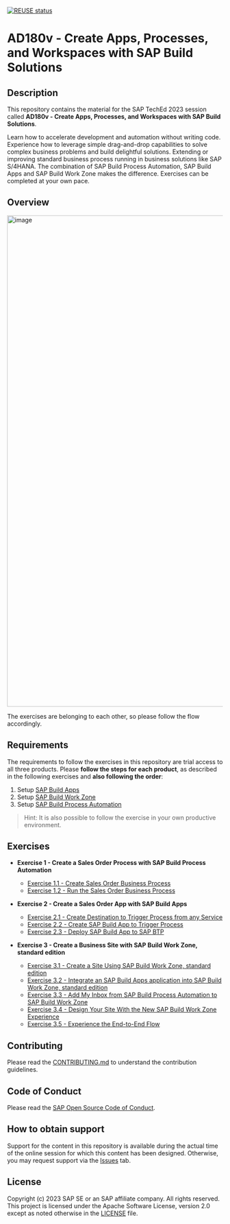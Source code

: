 [![REUSE status](https://api.reuse.software/badge/github.com/SAP-samples/teched2023-AD180v)](https://api.reuse.software/info/github.com/SAP-samples/teched2023-AD180v)

# AD180v - Create Apps, Processes, and Workspaces with SAP Build Solutions

## Description

This repository contains the material for the SAP TechEd 2023 session called **AD180v - Create Apps, Processes, and Workspaces with SAP Build Solutions**.

Learn how to accelerate development and automation without writing code. Experience how to leverage simple drag-and-drop capabilities to solve complex business problems and build delightful solutions. Extending or improving standard business process running in business solutions like SAP S/4HANA. 
The combination of SAP Build Process Automation, SAP Build Apps and SAP Build Work Zone makes the difference. 
Exercises can be completed at your own pace. 

## Overview

<img width="1145" alt="image" src="https://github.com/SAP-samples/teched2023-AD180v/Scenario.png">  

The exercises are belonging to each other, so please follow the flow accordingly.

## Requirements

The requirements to follow the exercises in this repository are trial access to all three products.
Please **follow the steps for each product**, as described in the following exercises and **also following the order**:
1. Setup [SAP Build Apps](exercises/0_Setup_Trial_Landscape/1_build-apps-trial-booster/build-apps-trial-booster.md)
2. Setup [SAP Build Work Zone](exercises/0_Setup_Trial_Landscape/2_cp-portal-cloud-foundry-getting-started/cp-portal-cloud-foundry-getting-started.md)
3. Setup [SAP Build Process Automation](exercises/0_Setup_Trial_Landscape/3_spa-subscribe-free-trial/spa-subscribe-free-trial.md)

>Hint: It is also possible to follow the exercise in your own productive environment.

## Exercises

- **Exercise 1 - Create a Sales Order Process with SAP Build Process Automation**
    - [Exercise 1.1 - Create Sales Order Business Process](exercises/1_Build_Process_Automation/1_1_spa-academy-salesorder/spa-academy-salesorder.md)
    - [Exercise 1.2 - Run the Sales Order Business Process](exercises/1_Build_Process_Automation/1_2_spa-academy-run-salesorderprocess/spa-academy-run-salesorderprocess.md)
  
- **Exercise 2 - Create a Sales Order App with SAP Build Apps**
    - [Exercise 2.1 - Create Destination to Trigger Process from any Service](exercises/2_Build_Apps/1_spa-create-service-instance-destination/spa-create-service-instance-destination.md)
    - [Exercise 2.2 - Create SAP Build App to Trigger Process](exercises/2_Build_Apps/2_build-apps-workflow-trigger/build-apps-workflow-trigger.md)
    - [Exercise 2.3 - Deploy SAP Build App to SAP BTP](exercises/2_Build_Apps/3_build-apps-deploy/build-apps-deply.md)
  
- **Exercise 3 - Create a Business Site with SAP Build Work Zone, standard edition**
    - [Exercise 3.1 - Create a Site Using SAP Build Work Zone, standard edition](exercises/3_Build_Work_Zone/1_Create_a_Site_Using_SAP_Build_Work_Zone/Create_a_Site_Using_SAP_Build_Work_Zone.md)
    - [Exercise 3.2 - Integrate an SAP Build Apps application into SAP Build Work Zone, standard edition](exercises/3_Build_Work_Zone/2_Integrate_an_SAP_Build_Apps_application_into_SAPBuildWorkZone/workzone-build-sales-app.md)
    - [Exercise 3.3 - Add My Inbox from SAP Build Process Automation to SAP Build Work Zone](exercises/3_Build_Work_Zone/3_spa-configure-workzone/AddMyInboxWZ.md)
    - [Exercise 3.4 - Design Your Site With the New SAP Build Work Zone Experience](exercises/3_Build_Work_Zone/4_Design_Your_Site_With_the_New_SAP_Build_Work_Zone_Experience/cp-portal-cloud-foundry-spaces-pages.md)
    - [Exercise 3.5 - Experience the End-to-End Flow](exercises/3_Build_Work_Zone/5_EndtoEndRun/Run.md)




## Contributing
Please read the [CONTRIBUTING.md](./CONTRIBUTING.md) to understand the contribution guidelines.

## Code of Conduct
Please read the [SAP Open Source Code of Conduct](https://github.com/SAP-samples/.github/blob/main/CODE_OF_CONDUCT.md).

## How to obtain support

Support for the content in this repository is available during the actual time of the online session for which this content has been designed. Otherwise, you may request support via the [Issues](../../issues) tab.

## License
Copyright (c) 2023 SAP SE or an SAP affiliate company. All rights reserved. This project is licensed under the Apache Software License, version 2.0 except as noted otherwise in the [LICENSE](LICENSES/Apache-2.0.txt) file.

